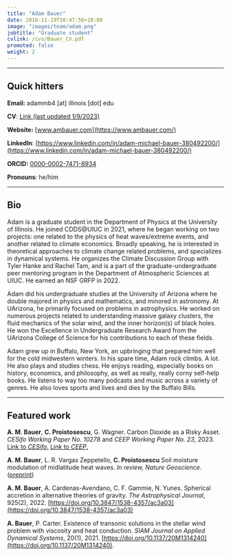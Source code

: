 ```yaml
---
title: "Adam Bauer"
date: 2018-11-19T10:47:58+10:00
image: "images/team/adam.png"
jobtitle: "Graduate student"
cvlink: /cvs/Bauer_CV.pdf
promoted: false
weight: 2
---
```


---
## Quick hitters

**Email:** adammb4 [at] illinois [dot] edu 

**CV**: [Link (last updated 1/9/2023)](/cvs/Bauer_CV.pdf)

**Website:** [www.ambauer.com](https://www.ambauer.com/)

**LinkedIn**: [https://www.linkedin.com/in/adam-michael-bauer-380492200/](https://www.linkedin.com/in/adam-michael-bauer-380492200/)

**ORCID:** [0000-0002-7471-8934](https://orcid.org/0000-0002-7471-8934)

**Pronouns**: he/him

---
## Bio
Adam is a graduate student in the Department of Physics at the University of Illinois. He joined CDDS@UIUC in 2021, where he began working on two projects: one related to the physics of heat waves/extreme events, and another related to climate economics. Broadly speaking, he is interested in theoretical approaches to climate change related problems, and specializes in dynamical systems. He organizes the Climate Discussion Group with Tyler Hanke and Rachel Tam, and is a part of the graduate-undergraduate peer mentoring program in the Department of Atmospheric Sciences at UIUC. He earned an NSF GRFP in 2022.

Adam did his undergraduate studies at the University of Arizona where he double majored in physics and mathematics, and minored in astronomy. At UArizona, he primarily focused on problems in astrophysics. He worked on numerous projects related to understanding massive galaxy clusters, the fluid mechanics of the solar wind, and the inner horizon(s) of black holes. He won the Excellence in Undergraduate Research Award from the UArizona College of Science for his contributions to each of these fields.

Adam grew up in Buffalo, New York, an upbringing that prepared him well for the cold midwestern winters. In his spare time, Adam rock climbs. A lot. He also plays and studies chess. He enjoys reading, especially books on history, economics, and philosophy, as well as really, really corny self-help books. He listens to way too many podcasts and music across a variety of genres. He also loves sports and lives and dies by the Buffalo Bills.

---
## Featured work

**A. M. Bauer**, **C. Proistosescu**, G. Wagner. Carbon Dioxide as a Risky Asset. _CESifo Working Paper No. 10278_ and _CEEP Working Paper No. 23_, 2023. [Link to _CESifo_.](https://www.cesifo.org/en/publications/2023/working-paper/carbon-dioxide-risky-asset) [Link to _CEEP_.](https://ceep.columbia.edu/content/working-papers)

**A. M. Bauer**,  L. R. Vargas Zeppetello, **C. Proistosescu** Soil moisture modulation of midlatitude heat waves. _In review, Nature Geoscience_. ([preprint](https://doi.org/10.31223/X59H3H))

**A. M. Bauer**, A. Cardenas-Avendano, C. F. Gammie, N. Yunes. Spherical accretion in alternative theories of gravity.  *The Astrophysical Journal*, 925(2), 2022. [https://doi.org/10.3847/1538-4357/ac3a03](https://doi.org/10.3847/1538-4357/ac3a03) 

**A. Bauer**, P. Carter. Existence of transonic solutions in the stellar wind problem with viscosity and heat conduction. *SIAM Journal on Applied Dynamical Systems*, 20(1), 2021. [https://doi.org/10.1137/20M1314240](https://doi.org/10.1137/20M1314240).
